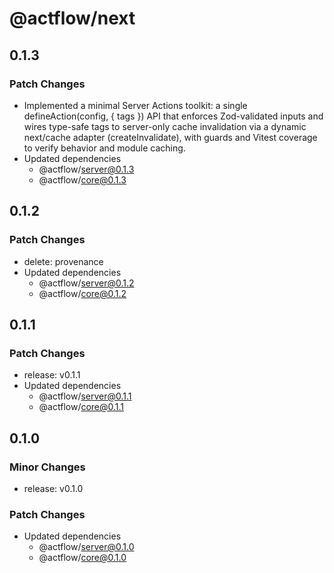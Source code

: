 # @actflow/next

## 0.1.3

### Patch Changes

- Implemented a minimal Server Actions toolkit: a single defineAction(config, { tags }) API that enforces Zod-validated inputs and wires type-safe tags to server-only cache invalidation via a dynamic next/cache adapter (createInvalidate), with guards and Vitest coverage to verify behavior and module caching.
- Updated dependencies
  - @actflow/server@0.1.3
  - @actflow/core@0.1.3

## 0.1.2

### Patch Changes

- delete: provenance
- Updated dependencies
  - @actflow/server@0.1.2
  - @actflow/core@0.1.2

## 0.1.1

### Patch Changes

- release: v0.1.1
- Updated dependencies
  - @actflow/server@0.1.1
  - @actflow/core@0.1.1

## 0.1.0

### Minor Changes

- release: v0.1.0

### Patch Changes

- Updated dependencies
  - @actflow/server@0.1.0
  - @actflow/core@0.1.0
